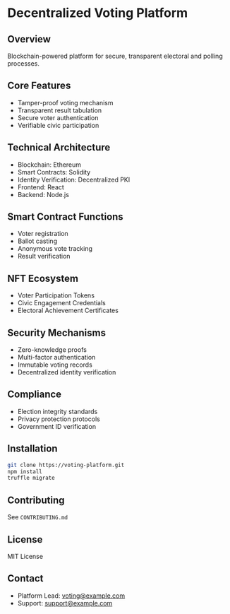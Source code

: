 # Decentralized Voting Platform

## Overview
Blockchain-powered platform for secure, transparent electoral and polling processes.

## Core Features
- Tamper-proof voting mechanism
- Transparent result tabulation
- Secure voter authentication
- Verifiable civic participation

## Technical Architecture
- Blockchain: Ethereum
- Smart Contracts: Solidity
- Identity Verification: Decentralized PKI
- Frontend: React
- Backend: Node.js

## Smart Contract Functions
- Voter registration
- Ballot casting
- Anonymous vote tracking
- Result verification

## NFT Ecosystem
- Voter Participation Tokens
- Civic Engagement Credentials
- Electoral Achievement Certificates

## Security Mechanisms
- Zero-knowledge proofs
- Multi-factor authentication
- Immutable voting records
- Decentralized identity verification

## Compliance
- Election integrity standards
- Privacy protection protocols
- Government ID verification

## Installation
```bash
git clone https://voting-platform.git
npm install
truffle migrate
```

## Contributing
See `CONTRIBUTING.md`

## License
MIT License

## Contact
- Platform Lead: voting@example.com
- Support: support@example.com
